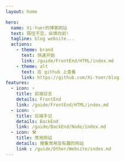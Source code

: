 ```yaml
---
layout: home

hero:
  name: Xi-Yuer的博客网站
  text: 既往不恋，纵情向前!
  tagline: blog website...
  actions:
    - theme: brand
      text: 快速开始
      link: /guide/FrontEnd/HTML/index.md
    - theme: alt
      text: 在 github 上查看
      link: https://github.com/Xi-Yuer/blog
features:
  - icon: ⚡️
    title: 前端日志
    details: FrontEnd
    link: /guide/FrontEnd/HTML/index.md
  - icon: 💡
    title: 后端手记
    details: BackEnd
    link: /guide/BackEnd/Node/index.md
  - icon: 🛠️
    title: 常用网站
    details: 搜集常用及有趣的网站
    link : /guide/Other/Website/index.md
---
```


